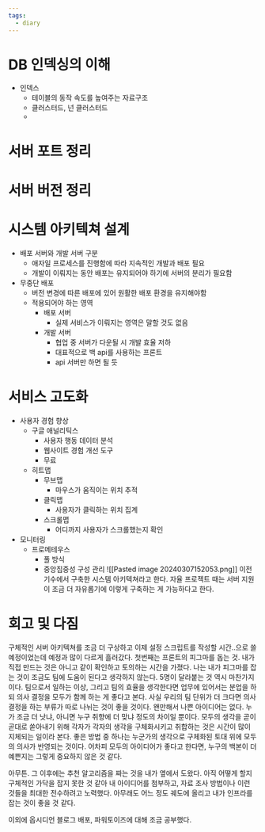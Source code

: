 ```yaml
---
tags:
  - diary
---
```

# DB 인덱싱의 이해
- 인덱스
	- 테이블의 동작 속도를 높여주는 자료구조
	- 클러스터드, 넌 클러스터드
	- 

# 서버 포트 정리

# 서버 버전 정리

# 시스템 아키텍쳐 설계
- 배포 서버와 개발 서버 구분
	- 애자일 프로세스를 진행함에 따라  지속적인 개발과 배포 필요
	- 개발이 이뤄지는 동안 배포는 유지되어야 하기에 서버의 분리가 필요함
- 무중단 배포
	- 버전 변경에 따른 배포에 있어 원활한 배포 환경을 유지해야함
	- 적용되어야 하는 영역
		- 배포 서버
			- 실제 서비스가 이뤄지는 영역은 말할 것도 없음
		- 개발 서버
			- 협업 중 서버가 다운될 시 개발 효율 저하
			- 대표적으로 백 api를 사용하는 프론트
			- api 서버만 하면 될 듯

# 서비스 고도화
- 사용자 경험 향상
	- 구글 애널리틱스
		- 사용자 행동 데이터 분석
		- 웹사이트 경험  개선 도구
		- 무료
	- 히트맵
		- 무브맵
			- 마우스가 움직이는 위치 추적
		- 클릭맵
			- 사용자가 클릭하는 위치 집계
		- 스크롤맵
			- 어디까지 사용자가 스크롤했는지 확인
- 모니터링
	- 프로메테우스
		- 풀 방식
		- 중앙집중성 구성 관리
![[Pasted image 20240307152053.png]]
이전 기수에서 구축한 시스템 아키텍쳐라고 한다. 자율 프로젝트 때는 서버 지원이 조금 더 자유롭기에 이렇게 구축하는 게 가능하다고 한다.
# 회고 및 다짐
구체적인 서버 아키텍쳐를 조금 더 구상하고 이제 설정 스크립트를 작성할 시간..으로 쓸 예정이었는데 예정과 많이 다르게 흘러갔다. 첫번째는 프론트의 피그마를 돕는 것. 내가 직접 만드는 것은 아니고 같이 확인하고 토의하는 시간을 가졌다.
나는 내가 피그마를 잡는 것이 조금도 팀에 도움이 된다고 생각하지 않는다. 5명이 달라붙는 것 역시 마찬가지이다. 팀으로서 일하는 이상, 그리고 팀의 효율을 생각한다면 업무에 있어서는 분업을 하되 의사 결정을 모두가 함께 하는 게 좋다고 본다. 사실 우리의 팀 단위가 더 크다면 의사 결정을 하는 부류가 따로 나뉘는 것이 좋을 것이다. 
왠만해서 나쁜 아이디어는 없다. 누가 조금 더 낫냐, 아니면 누구 취향에 더 맞냐 정도의 차이일 뿐이다. 모두의 생각을 곧이곧대로 쏟아내기 위해 각자가 각자의 생각을 구체화시키고 취합하는 것은 시간이 많이 지체되는 일이라 본다. 좋은 방법 중 하나는 누군가의 생각으로 구체화된 토대 위에 모두의 의사가 반영되는 것이다. 어차피 모두의 아이디어가 좋다고 한다면, 누구의 백본이 더 예쁜지는 그렇게 중요하지 않은 것 같다. 

아무튼. 그 이후에는 추천 알고리즘을 짜는 것을 내가 옆에서 도왔다. 아직 어떻게 할지 구체적인 가닥을 잡지 못한 것 같아 내 아이디어를 첨부하고, 자료 조사 방법이나 이런 것들을 최대한 전수하려고 노력했다. 아무래도 어느 정도 궤도에 올리고 내가 인프라를 잡는 것이 좋을 것 같다.

이외에 옵시디언 블로그 배포, 파워토이즈에 대해 조금 공부했다.